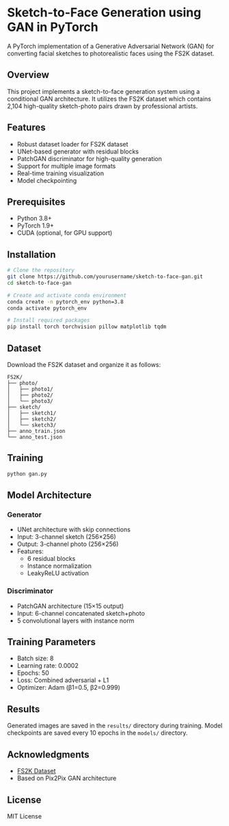 # Sketch-to-Face Generation using GAN in PyTorch

A PyTorch implementation of a Generative Adversarial Network (GAN) for converting facial sketches to photorealistic faces using the FS2K dataset.

## Overview
This project implements a sketch-to-face generation system using a conditional GAN architecture. It utilizes the FS2K dataset which contains 2,104 high-quality sketch-photo pairs drawn by professional artists.

## Features
- Robust dataset loader for FS2K dataset
- UNet-based generator with residual blocks
- PatchGAN discriminator for high-quality generation
- Support for multiple image formats
- Real-time training visualization
- Model checkpointing

## Prerequisites
- Python 3.8+
- PyTorch 1.9+
- CUDA (optional, for GPU support)

## Installation
```bash
# Clone the repository
git clone https://github.com/yourusername/sketch-to-face-gan.git
cd sketch-to-face-gan

# Create and activate conda environment
conda create -n pytorch_env python=3.8
conda activate pytorch_env

# Install required packages
pip install torch torchvision pillow matplotlib tqdm
```

## Dataset
Download the FS2K dataset and organize it as follows:
```
FS2K/
├── photo/
│   ├── photo1/
│   ├── photo2/
│   └── photo3/
├── sketch/
│   ├── sketch1/
│   ├── sketch2/
│   └── sketch3/
├── anno_train.json
└── anno_test.json
```

## Training
```bash
python gan.py
```

## Model Architecture

### Generator
- UNet architecture with skip connections
- Input: 3-channel sketch (256×256)
- Output: 3-channel photo (256×256)
- Features:
  - 6 residual blocks
  - Instance normalization
  - LeakyReLU activation

### Discriminator
- PatchGAN architecture (15×15 output)
- Input: 6-channel concatenated sketch+photo
- 5 convolutional layers with instance norm

## Training Parameters
- Batch size: 8
- Learning rate: 0.0002
- Epochs: 50
- Loss: Combined adversarial + L1
- Optimizer: Adam (β1=0.5, β2=0.999)

## Results
Generated images are saved in the `results/` directory during training. Model checkpoints are saved every 10 epochs in the `models/` directory.

## Acknowledgments
- [FS2K Dataset](https://arxiv.org/abs/2203.15712)
- Based on Pix2Pix GAN architecture

## License
MIT License

